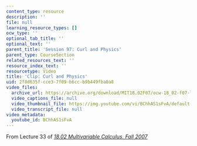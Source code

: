 ```yaml
---
content_type: resource
description: ''
file: null
learning_resource_types: []
ocw_type: ''
optional_tab_title: ''
optional_text: ''
parent_title: 'Session 97: Curl and Physics'
parent_type: CourseSection
related_resources_text: ''
resource_index_text: ''
resourcetype: Video
title: 'Clip: Curl and Physics'
uid: 2f8d635f-cce3-7f09-b6cc-b9b449fba0a8
video_files:
  archive_url: https://archive.org/download/MIT18.02F07/ocw-18_02-f07-lec33_300k.mp4
  video_captions_file: null
  video_thumbnail_file: https://img.youtube.com/vi/BChhAS1sFvA/default.jpg
  video_transcript_file: null
video_metadata:
  youtube_id: BChhAS1sFvA
---
```


From Lecture 33 of [_18.02 Multivariable Calculus, Fall 2007_](/courses/18-02-multivariable-calculus-fall-2007/video_galleries/video-lectures)